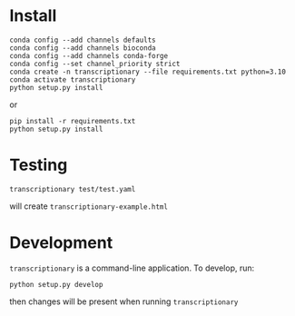 # Install
```
conda config --add channels defaults
conda config --add channels bioconda
conda config --add channels conda-forge
conda config --set channel_priority strict
conda create -n transcriptionary --file requirements.txt python=3.10
conda activate transcriptionary
python setup.py install
```

or

```
pip install -r requirements.txt
python setup.py install
```

# Testing
```
transcriptionary test/test.yaml
```

will create `transcriptionary-example.html`


# Development

`transcriptionary` is a command-line application. To develop, run:
```
python setup.py develop
```
then changes will be present when running `transcriptionary`